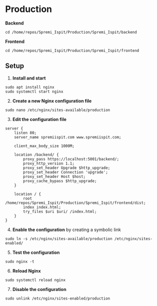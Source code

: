 # Production

**Backend**

```
cd /home/repos/Spremi_Ispit/Production/Spremi_Ispit/backend
```

**Frontend**

```
cd /home/repos/Spremi_Ispit/Production/Spremi_Ispit/frontend
```

## Setup

1. **Install and start**

```
sudo apt install nginx
sudo systemctl start nginx
```

2. **Create a new Nginx configuration file**

```
sudo nano /etc/nginx/sites-available/production
```

3. **Edit the configuration file**

```
server {
    listen 80;
    server_name spremiispit.com www.spremiispit.com;

    client_max_body_size 1000M;

    location /backend/ {
        proxy_pass https://localhost:5001/backend/;
        proxy_http_version 1.1;
        proxy_set_header Upgrade $http_upgrade;
        proxy_set_header Connection 'upgrade';
        proxy_set_header Host $host;
        proxy_cache_bypass $http_upgrade;
    }

    location / {
        root /home/repos/Spremi_Ispit/Production/Spremi_Ispit/frontend/dist;
        index index.html;
        try_files $uri $uri/ /index.html;
    }
}

```

4. **Enable the configuration** by creating a symbolic link

```
sudo ln -s /etc/nginx/sites-available/production /etc/nginx/sites-enabled/
```

5. **Test the configuration**

```
sudo nginx -t
```

6. **Reload Nginx**

```
sudo systemctl reload nginx
```

7. **Disable the configuration**

```
sudo unlink /etc/nginx/sites-enabled/production
```
